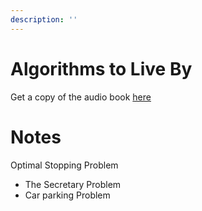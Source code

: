 ```yaml
---
description: ''
---
```


# Algorithms to Live By

Get a copy of the audio book [here](https://www.amazon.com.au/Algorithms-Live-Computer-Science-Decisions-ebook/dp/B015DLA0LE)

# Notes

Optimal Stopping Problem

* The Secretary Problem
* Car parking Problem
